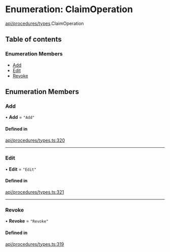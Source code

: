 # Enumeration: ClaimOperation

[api/procedures/types](../wiki/api.procedures.types).ClaimOperation

## Table of contents

### Enumeration Members

- [Add](../wiki/api.procedures.types.ClaimOperation#add)
- [Edit](../wiki/api.procedures.types.ClaimOperation#edit)
- [Revoke](../wiki/api.procedures.types.ClaimOperation#revoke)

## Enumeration Members

### Add

• **Add** = ``"Add"``

#### Defined in

[api/procedures/types.ts:320](https://github.com/PolymeshAssociation/polymesh-sdk/blob/07a4c5b0/src/api/procedures/types.ts#L320)

___

### Edit

• **Edit** = ``"Edit"``

#### Defined in

[api/procedures/types.ts:321](https://github.com/PolymeshAssociation/polymesh-sdk/blob/07a4c5b0/src/api/procedures/types.ts#L321)

___

### Revoke

• **Revoke** = ``"Revoke"``

#### Defined in

[api/procedures/types.ts:319](https://github.com/PolymeshAssociation/polymesh-sdk/blob/07a4c5b0/src/api/procedures/types.ts#L319)
